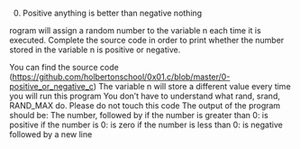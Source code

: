 0. Positive anything is better than negative nothing

rogram will assign a random number to the variable n each time it is executed. Complete the source code in order to print whether the number stored in the variable n is positive or negative.

You can find the source code (https://github.com/holbertonschool/0x01.c/blob/master/0-positive_or_negative_c)
The variable n will store a different value every time you will run this program
You don’t have to understand what rand, srand, RAND_MAX do. Please do not touch this code
The output of the program should be:
The number, followed by
if the number is greater than 0: is positive
if the number is 0: is zero
if the number is less than 0: is negative
followed by a new line
